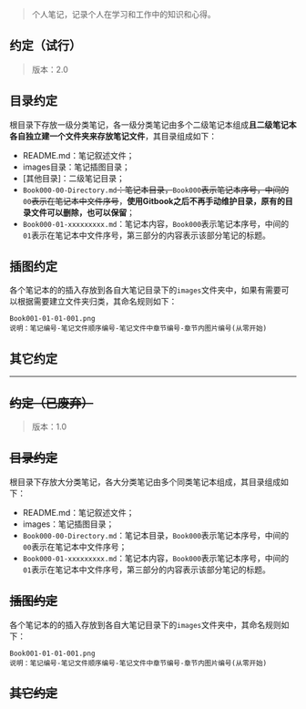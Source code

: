 > 个人笔记，记录个人在学习和工作中的知识和心得。

## 

## 约定（试行）

> 版本：2.0

## 目录约定

根目录下存放一级分类笔记，各一级分类笔记由多个二级笔记本组成**且二级笔记本各自独立建一个文件夹来存放笔记文件**，其目录组成如下：

* README.md：笔记叙述文件；
* images目录：笔记插图目录；
* \[其他目录\]：二级笔记目录；
* `Book000-00-Directory.md`~~：笔记本目录，~~`Book000`~~表示笔记本序号，中间的~~`00`~~表示在笔记本中文件序号~~，**使用Gitbook之后不再手动维护目录，原有的目录文件可以删除，也可以保留**；
* `Book000-01-xxxxxxxxx.md`：笔记本内容，`Book000`表示笔记本序号，中间的`01`表示在笔记本中文件序号，第三部分的内容表示该部分笔记的标题。

## 插图约定

各个笔记本的的插入存放到各自大笔记目录下的`images`文件夹中，如果有需要可以根据需要建立文件夹归类，其命名规则如下：

```
Book001-01-01-001.png
说明：笔记编号-笔记文件顺序编号-笔记文件中章节编号-章节内图片编号(从零开始)
```

## 其它约定

---

## ~~约定（已废弃）~~

> 版本：1.0

## ~~目录约定~~

根目录下存放大分类笔记，各大分类笔记由多个同类笔记本组成，其目录组成如下：

* README.md：笔记叙述文件；
* images：笔记插图目录；
* `Book000-00-Directory.md`：笔记本目录，`Book000`表示笔记本序号，中间的`00`表示在笔记本中文件序号；
* `Book000-01-xxxxxxxxx.md`：笔记本内容，`Book000`表示笔记本序号，中间的`01`表示在笔记本中文件序号，第三部分的内容表示该部分笔记的标题。

## ~~插图约定~~

各个笔记本的的插入存放到各自大笔记目录下的`images`文件夹中，其命名规则如下：

```
Book001-01-01-001.png
说明：笔记编号-笔记文件顺序编号-笔记文件中章节编号-章节内图片编号(从零开始)
```

## ~~其它约定~~



